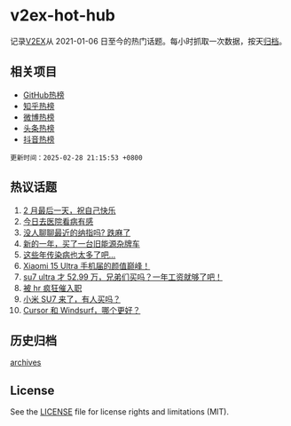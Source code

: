 # v2ex-hot-hub

 记录[V2EX](https://www.v2ex.com/)从 2021-01-06 日至今的热门话题。每小时抓取一次数据，按天[归档](archives)。
 
 ## 相关项目

- [GitHub热榜](https://github.com/it985/github-hot-hub)
- [知乎热榜](https://github.com/it985/zhihu-hot-hub)
- [微博热榜](https://github.com/it985/weibo-hot-hub)
- [头条热榜](https://github.com/it985/toutiao-hot-hub)
- [抖音热榜](https://github.com/it985/douyin-hot-hub)


 `更新时间：2025-02-28 21:15:53 +0800`

## 热议话题

1. [2 月最后一天，祝自己快乐](https://www.v2ex.com/t/1114780)
1. [今日去医院看病有感](https://www.v2ex.com/t/1114734)
1. [没人聊聊最近的纳指吗? 跌麻了](https://www.v2ex.com/t/1114779)
1. [新的一年，买了一台旧能源杂牌车](https://www.v2ex.com/t/1114792)
1. [这些年传染病也太多了吧...](https://www.v2ex.com/t/1114777)
1. [Xiaomi 15 Ultra 手机届的颜值巅峰！](https://www.v2ex.com/t/1114785)
1. [su7 ultra 才 52.99 万，兄弟们买吗？一年工资就够了吧！](https://www.v2ex.com/t/1114733)
1. [被 hr 疯狂催入职](https://www.v2ex.com/t/1114790)
1. [小米 SU7 来了，有人买吗？](https://www.v2ex.com/t/1114783)
1. [Cursor 和 Windsurf，哪个更好？](https://www.v2ex.com/t/1114775)

## 历史归档

[archives](archives)

## License

See the [LICENSE](LICENSE) file for license rights and limitations (MIT).
